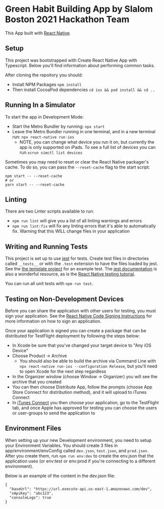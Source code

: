 Green Habit Building App by Slalom Boston 2021 Hackathon Team
===

This App built with [React Native](https://facebook.github.io/react-native/).

## Setup

This project was bootstrapped with Create React Native App with Typescript. Below you'll find information about performing common tasks.

After cloning the repoitory you should:
* Install NPM Packages `npm install`
* Then install CocoaPod dependencies `cd ios && pod install && cd ..`

## Running In a Simulator

To start the app in Development Mode:
* Start the Metro Bundler by running: `npx start`
* Leave the Metro Bundler running in one terminal, and in a new terminal run: `npx react-native run-ios`
  * NOTE, you can change what device you run it on, but currently the app is only supported on iPads. To see a full list of devices you can run `xcrun simctl list devices`

Sometimes you may need to reset or clear the React Native packager's cache. To do so, you can pass the `--reset-cache` flag to the start script:

```
npm start -- --reset-cache
# or
yarn start -- --reset-cache
```

## Linting

There are two Linter scripts available to run:
* `npm run lint` will give you a list of all linting warnings and errors
* `npm run lint:fix` will fix any linting errors that it's able to automatically fix. Warning that this WILL change files in your application

## Writing and Running Tests

This project is set up to use [jest](https://facebook.github.io/jest/) for tests. Create test files in directories called `__tests__` or with the `.test` extension to have the files loaded by jest. See the [the template project](https://github.com/react-community/create-react-native-app/blob/master/react-native-scripts/template/App.test.js) for an example test. The [jest documentation](https://facebook.github.io/jest/docs/en/getting-started.html) is also a wonderful resource, as is the [React Native testing tutorial](https://facebook.github.io/jest/docs/en/tutorial-react-native.html).

You can run all unit tests with `npm run test`.

## Testing on Non-Development Devices

Before you can share the application with other users for testing, you must sign your application. See the [React Native Code Signing Instructions](https://reactnative.dev/docs/running-on-device#2-configure-code-signing) for more information on how to sign an application.

Once your application is signed you can create a package that can be distributed for TestFlight deployment by following the steps below:
* In Xcode be sure that you've changed your target device to "Any iOS Device"
* Choose Product -> Archive
  * You should also be able to build the archive via Command Line with `npx react-native run-ios --configuration Release`, but you'll need to open Xcode for the next step regardless
* In the Organizer window (choose Window -> Organizer) you will see the archive that you created
* You can then choose Distribute App, follow the prompts (choose App Store Connect for distribution method), and it will upload to iTunes Connect
* In [iTunes Connect](https://appstoreconnect.apple.com/apps/) you then choose your application, go to the TestFlight tab, and once Apple has approved for testing you can choose the users or user-groups to send the application to

## Environment Files
When setting up your new Development environment, you need to setup your Environment Variables. You should create 3 files in app/environment/envConfig called `dev.json`, `test.json`, and `prod.json`. After you create them, run `npm run env:dev` to create the env.json that the application uses (or env:test or env:prod if you're connecting to a different environment).

Below is an example of the content in the dev.json file:
```
{
  "baseUrl": "https://url.execute-api.us-east-1.amazonaws.com/dev",
  "xApiKey": "abc123",
  "consoleLogs": true
}
```